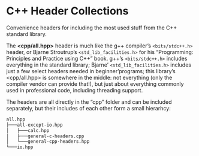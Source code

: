 # C++ Header Collections

Convenience headers for including the most used stuff from the C++ standard library.

The **<cpp/all.hpp>** header is much like the g++ compiler&rsquo;s `<bits/stdc++.h>` header, or Bjarne Stroutrup&rsquo;s `<std_lib_facilities.h>` for his &ldquo;Programming: Principles and Practice using C++&rdquo; book. g++&rsquo;s `<bits/stdc++.h>` includes everything in the standard library; Bjarne&rsquo; `<std_lib_facilities.h>` includes just a few select headers needed in beginner&rsquo;programs; this library&rsquo;s <cpp/all.hpp> is somewhere in the middle: not everything  (only the compiler vendor can provide that!), but just about everything commonly used in professional code, including threading support.

The headers are all directly in the &ldquo;cpp&rdquo; folder and can be included separately, but their includes of each other form a small hierarhcy:

~~~txt
all.hpp
├───all-except-io.hpp
│   ├───calc.hpp
│   ├───general-c-headers.cpp
│   └───general-cpp-headers.hpp
└───io.hpp
~~~
